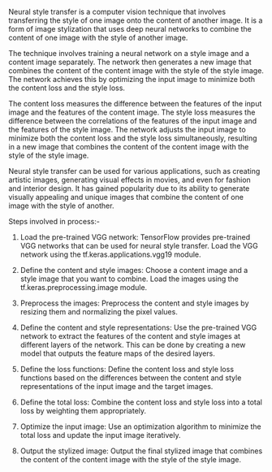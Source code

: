 Neural style transfer is a computer vision technique that involves transferring the style of one image onto the content of another image. It is a form of image stylization that uses deep neural networks to combine the content of one image with the style of another image. 

The technique involves training a neural network on a style image and a content image separately. The network then generates a new image that combines the content of the content image with the style of the style image. The network achieves this by optimizing the input image to minimize both the content loss and the style loss.

The content loss measures the difference between the features of the input image and the features of the content image. The style loss measures the difference between the correlations of the features of the input image and the features of the style image. The network adjusts the input image to minimize both the content loss and the style loss simultaneously, resulting in a new image that combines the content of the content image with the style of the style image.

Neural style transfer can be used for various applications, such as creating artistic images, generating visual effects in movies, and even for fashion and interior design. It has gained popularity due to its ability to generate visually appealing and unique images that combine the content of one image with the style of another.

Steps involved in process:-

1. Load the pre-trained VGG network: TensorFlow provides pre-trained VGG networks that can be used for neural style transfer. Load the VGG network using the tf.keras.applications.vgg19 module.

2. Define the content and style images: Choose a content image and a style image that you want to combine. Load the images using the tf.keras.preprocessing.image module.

3. Preprocess the images: Preprocess the content and style images by resizing them and normalizing the pixel values.

4. Define the content and style representations: Use the pre-trained VGG network to extract the features of the content and style images at different layers of the network. This can be done by creating a new model that outputs the feature maps of the desired layers.

5. Define the loss functions: Define the content loss and style loss functions based on the differences between the content and style representations of the input image and the target images.

6. Define the total loss: Combine the content loss and style loss into a total loss by weighting them appropriately.

7. Optimize the input image: Use an optimization algorithm to minimize the total loss and update the input image iteratively.

8. Output the stylized image: Output the final stylized image that combines the content of the content image with the style of the style image.
